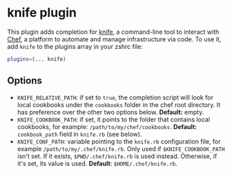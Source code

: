 # knife plugin
This plugin adds completion for [knife](https://docs.chef.io/knife.html), a command-line tool
to interact with [Chef](https://chef.io), a platform to automate and manage infrastructure via
code.
To use it, add `knife` to the plugins array in your zshrc file:
```zsh
plugins=(... knife)
```
## Options
- `KNIFE_RELATIVE_PATH`: if set to `true`, the completion script will look for local cookbooks
  under the `cookbooks` folder in the chef root directory. It has preference over the other two
  options below. **Default:** empty.
- `KNIFE_COOKBOOK_PATH`: if set, it points to the folder that contains local cookbooks, for
   example: `/path/to/my/chef/cookbooks`. **Default:** `cookbook_path` field in `knife.rb`
   (see below).
- `KNIFE_CONF_PATH`: variable pointing to the `knife.rb` configuration file, for example
  `/path/to/my/.chef/knife.rb`. Only used if `$KNIFE_COOKBOOK_PATH` isn't set. If it exists,
  `$PWD/.chef/knife.rb` is used instead. Otherwise, if it's set, its value is used.
  **Default**: `$HOME/.chef/knife.rb`.
